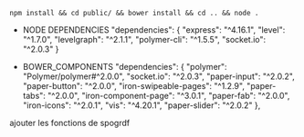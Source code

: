 ```
npm install && cd public/ && bower install && cd .. && node .

```
* NODE DEPENDENCIES
"dependencies": {
  "express": "^4.16.1",
  "level": "^1.7.0",
  "levelgraph": "^2.1.1",
  "polymer-cli": "^1.5.5",
  "socket.io": "^2.0.3"
}

* BOWER_COMPONENTS
"dependencies": {
  "polymer": "Polymer/polymer#^2.0.0",
  "socket.io": "^2.0.3",
  "paper-input": "^2.0.2",
  "paper-button": "^2.0.0",
  "iron-swipeable-pages": "^1.2.9",
  "paper-tabs": "^2.0.0",
  "iron-component-page": "^3.0.1",
  "paper-fab": "^2.0.0",
  "iron-icons": "^2.0.1",
  "vis": "^4.20.1",
  "paper-slider": "^2.0.2"
},


ajouter les fonctions de spogrdf
